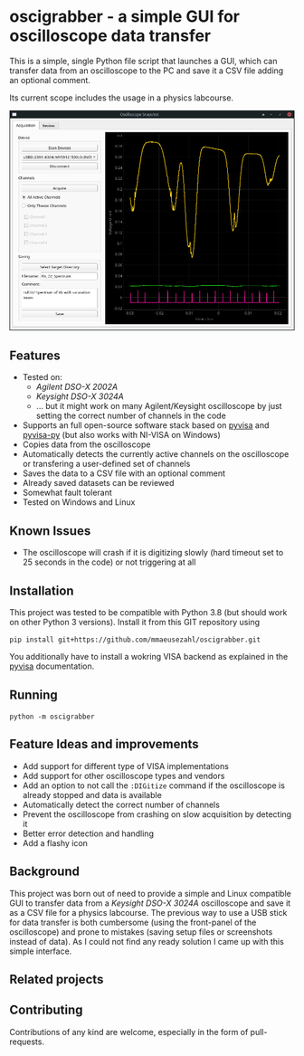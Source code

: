 # oscigrabber - a simple GUI for oscilloscope data transfer

This is a simple, single Python file script that launches a GUI, which can
transfer data from an oscilloscope to the PC and save it a CSV file adding an
optional comment.

Its current scope includes the usage in a physics labcourse.

![Screenhot of the GUI](https://github.com/mmaeusezahl/oscigrabber/blob/master/screenshot/screenshot.png?raw=true)

## Features

* Tested on:
  * *Agilent DSO-X 2002A*
  * *Keysight DSO-X 3024A*
  * ... but it might work on many Agilent/Keysight oscilloscope by just setting
    the correct number of channels in the code
* Supports an full open-source software stack based on
  [pyvisa](https://github.com/pyvisa/pyvisa) and
  [pyvisa-py](https://github.com/pyvisa/pyvisa-py)
  (but also works with NI-VISA on Windows)
* Copies data from the oscilloscope
* Automatically detects the currently active channels on the oscilloscope or
  transfering a user-defined set of channels
* Saves the data to a CSV file with an optional comment
* Already saved datasets can be reviewed
* Somewhat fault tolerant
* Tested on Windows and Linux

## Known Issues

* The oscilloscope will crash if it is digitizing slowly (hard timeout set
  to 25 seconds in the code) or not triggering at all

## Installation

This project was tested to be compatible with Python 3.8 (but should work on
other Python 3 versions). Install it from this GIT repository using

```
pip install git+https://github.com/mmaeusezahl/oscigrabber.git
```

You additionally have to install a wokring VISA backend as explained in the 
[pyvisa](https://github.com/pyvisa/pyvisa) documentation.

## Running

```
python -m oscigrabber 
```

## Feature Ideas and improvements

* Add support for different type of VISA implementations
* Add support for other oscilloscope types and vendors
* Add an option to not call the ``:DIGitize`` command if the oscilloscope is
  already stopped and data is available
* Automatically detect the correct number of channels
* Prevent the oscilloscope from crashing on slow acquisition by detecting it
* Better error detection and handling
* Add a flashy icon

## Background

This project was born out of need to provide a simple and Linux compatible GUI
to transfer data from a *Keysight DSO-X 3024A* oscilloscope and save it as a
CSV file for a physics labcourse. The previous way to use a USB stick for
data transfer is both cumbersome (using the front-panel of the oscilloscope) and
prone to mistakes (saving setup files or screenshots instead of data).
As I could not find any ready solution I came up with this simple interface.

## Related projects

## Contributing

Contributions of any kind are welcome, especially in the form of pull-requests.
